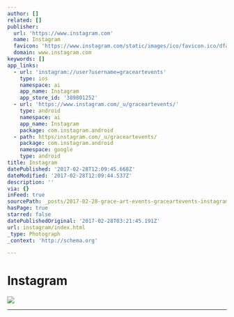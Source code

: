 ```yaml
---
author: []
related: []
publisher:
  url: 'https://www.instagram.com'
  name: Instagram
  favicon: 'https://www.instagram.com/static/images/ico/favicon.ico/dfa85bb1fd63.ico'
  domain: www.instagram.com
keywords: []
app_links:
  - url: 'instagram://user?username=graceartevents'
    type: ios
    namespace: ai
    app_name: Instagram
    app_store_id: '389801252'
  - url: 'https://www.instagram.com/_u/graceartevents/'
    type: android
    namespace: ai
    app_name: Instagram
    package: com.instagram.android
  - path: https/instagram.com/_u/graceartevents/
    package: com.instagram.android
    namespace: google
    type: android
title: Instagram
datePublished: '2017-02-28T12:09:45.668Z'
dateModified: '2017-02-28T12:09:44.537Z'
description: ''
via: {}
inFeed: true
sourcePath: _posts/2017-02-28-grace-art-events-graceartevents-instagram-photos-and-vi.md
hasPage: true
starred: false
datePublishedOriginal: '2017-02-28T03:21:45.191Z'
url: instagram/index.html
_type: Photograph
_context: 'http://schema.org'

---
```

# Instagram
![](https://s3-us-west-2.amazonaws.com/the-grid-img/p/11be715ad6cfd3164a76eec1f550dd592512c242.jpg)

---